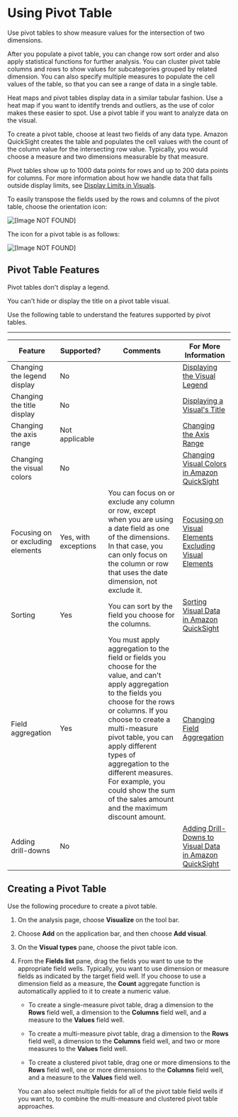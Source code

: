 # Using Pivot Table<a name="pivot-table"></a>

Use pivot tables to show measure values for the intersection of two dimensions\.

After you populate a pivot table, you can change row sort order and also apply statistical functions for further analysis\. You can cluster pivot table columns and rows to show values for subcategories grouped by related dimension\. You can also specify multiple measures to populate the cell values of the table, so that you can see a range of data in a single table\. 

Heat maps and pivot tables display data in a similar tabular fashion\. Use a heat map if you want to identify trends and outliers, as the use of color makes these easier to spot\. Use a pivot table if you want to analyze data on the visual\.

To create a pivot table, choose at least two fields of any data type\. Amazon QuickSight creates the table and populates the cell values with the count of the column value for the intersecting row value\. Typically, you would choose a measure and two dimensions measurable by that measure\.

Pivot tables show up to 1000 data points for rows and up to 200 data points for columns\. For more information about how we handle data that falls outside display limits, see [Display Limits in Visuals](working-with-visual-types.md#display-limits)\.

To easily transpose the fields used by the rows and columns of the pivot table, choose the orientation icon:

![\[Image NOT FOUND\]](http://docs.aws.amazon.com/quicksight/latest/user/images/pivot-orientation.png)

The icon for a pivot table is as follows:

![\[Image NOT FOUND\]](http://docs.aws.amazon.com/quicksight/latest/user/images/pivot-table.png)

## Pivot Table Features<a name="pivot-table-features"></a>

Pivot tables don't display a legend\.

You can't hide or display the title on a pivot table visual\.

Use the following table to understand the features supported by pivot tables\.


****  

| Feature | Supported? | Comments | For More Information | 
| --- | --- | --- | --- | 
| Changing the legend display | No |  | [Displaying the Visual Legend](formatting-a-visual.md#displaying-the-visual-legend) | 
| Changing the title display | No |  | [Displaying a Visual's Title](formatting-a-visual.md#displaying-visual-title) | 
| Changing the axis range | Not applicable |  | [Changing the Axis Range](formatting-a-visual.md#changing-axis-range) | 
| Changing the visual colors | No |  | [Changing Visual Colors in Amazon QuickSight](changing-visual-colors.md) | 
| Focusing on or excluding elements | Yes, with exceptions | You can focus on or exclude any column or row, except when you are using a date field as one of the dimensions\. In that case, you can only focus on the column or row that uses the date dimension, not exclude it\. |  [Focusing on Visual Elements](focusing-on-visual-elements.md) [Excluding Visual Elements](excluding-visual-elements.md) | 
| Sorting | Yes | You can sort by the field you choose for the columns\. | [Sorting Visual Data in Amazon QuickSight](sorting-visual-data.md) | 
| Field aggregation | Yes | You must apply aggregation to the field or fields you choose for the value, and can't apply aggregation to the fields you choose for the rows or columns\. If you choose to create a multi\-measure pivot table, you can apply different types of aggregation to the different measures\. For example, you could show the sum of the sales amount and the maximum discount amount\. | [Changing Field Aggregation](changing-field-aggregation.md) | 
| Adding drill\-downs | No |  | [Adding Drill\-Downs to Visual Data in Amazon QuickSight](adding-drill-downs.md) | 

## Creating a Pivot Table<a name="create-pivot-table"></a>

Use the following procedure to create a pivot table\.

1. On the analysis page, choose **Visualize** on the tool bar\.

1. Choose **Add** on the application bar, and then choose **Add visual**\.

1. On the **Visual types** pane, choose the pivot table icon\.

1. From the **Fields list** pane, drag the fields you want to use to the appropriate field wells\. Typically, you want to use dimension or measure fields as indicated by the target field well\. If you choose to use a dimension field as a measure, the **Count** aggregate function is automatically applied to it to create a numeric value\.

   + To create a single\-measure pivot table, drag a dimension to the **Rows** field well, a dimension to the **Columns** field well, and a measure to the **Values** field well\.

   + To create a multi\-measure pivot table, drag a dimension to the **Rows** field well, a dimension to the **Columns** field well, and two or more measures to the **Values** field well\.

   + To create a clustered pivot table, drag one or more dimensions to the **Rows** field well, one or more dimensions to the **Columns** field well, and a measure to the **Values** field well\.

   You can also select multiple fields for all of the pivot table field wells if you want to, to combine the multi\-measure and clustered pivot table approaches\.